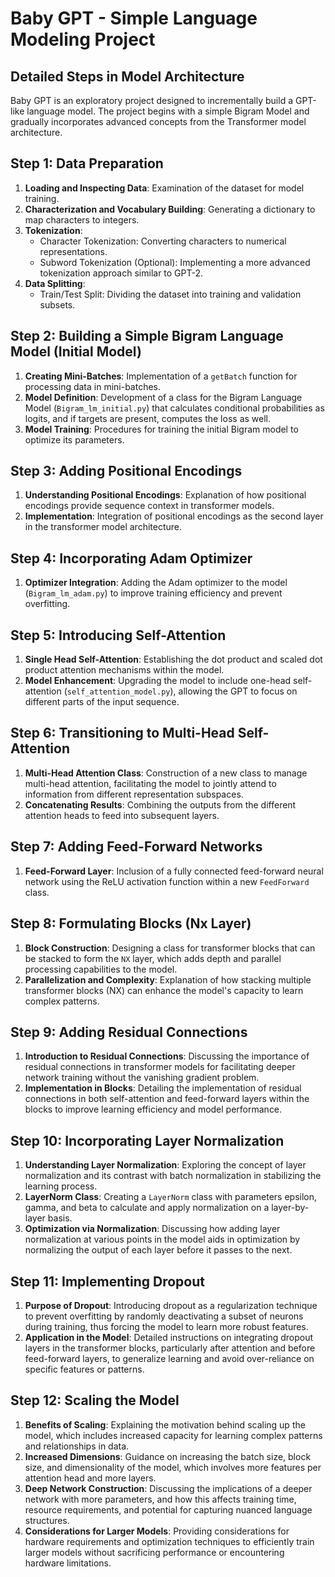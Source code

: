 # Baby GPT - Simple Language Modeling Project

## Detailed Steps in Model Architecture
Baby GPT is an exploratory project designed to incrementally build a GPT-like language model. The project begins with a simple Bigram Model and gradually incorporates advanced concepts from the Transformer model architecture.

## Step 1: Data Preparation
1. **Loading and Inspecting Data**: Examination of the dataset for model training.
2. **Characterization and Vocabulary Building**: Generating a dictionary to map characters to integers.
3. **Tokenization**: 
   - Character Tokenization: Converting characters to numerical representations.
   - Subword Tokenization (Optional): Implementing a more advanced tokenization approach similar to GPT-2.
4. **Data Splitting**: 
   - Train/Test Split: Dividing the dataset into training and validation subsets.

## Step 2: Building a Simple Bigram Language Model (Initial Model)
1. **Creating Mini-Batches**: Implementation of a `getBatch` function for processing data in mini-batches.
2. **Model Definition**: Development of a class for the Bigram Language Model (`Bigram_lm_initial.py`) that calculates conditional probabilities as logits, and if targets are present, computes the loss as well.
3. **Model Training**: Procedures for training the initial Bigram model to optimize its parameters.

## Step 3: Adding Positional Encodings
1. **Understanding Positional Encodings**: Explanation of how positional encodings provide sequence context in transformer models.
2. **Implementation**: Integration of positional encodings as the second layer in the transformer model architecture.

## Step 4: Incorporating Adam Optimizer
1. **Optimizer Integration**: Adding the Adam optimizer to the model (`Bigram_lm_adam.py`) to improve training efficiency and prevent overfitting.

## Step 5: Introducing Self-Attention
1. **Single Head Self-Attention**: Establishing the dot product and scaled dot product attention mechanisms within the model.
2. **Model Enhancement**: Upgrading the model to include one-head self-attention (`self_attention_model.py`), allowing the GPT to focus on different parts of the input sequence.

## Step 6: Transitioning to Multi-Head Self-Attention
1. **Multi-Head Attention Class**: Construction of a new class to manage multi-head attention, facilitating the model to jointly attend to information from different representation subspaces.
2. **Concatenating Results**: Combining the outputs from the different attention heads to feed into subsequent layers.

## Step 7: Adding Feed-Forward Networks
1. **Feed-Forward Layer**: Inclusion of a fully connected feed-forward neural network using the ReLU activation function within a new `FeedForward` class.

## Step 8: Formulating Blocks (Nx Layer)
1. **Block Construction**: Designing a class for transformer blocks that can be stacked to form the `NX` layer, which adds depth and parallel processing capabilities to the model.
2. **Parallelization and Complexity**: Explanation of how stacking multiple transformer blocks (NX) can enhance the model's capacity to learn complex patterns.

## Step 9: Adding Residual Connections
1. **Introduction to Residual Connections**: Discussing the importance of residual connections in transformer models for facilitating deeper network training without the vanishing gradient problem.
2. **Implementation in Blocks**: Detailing the implementation of residual connections in both self-attention and feed-forward layers within the blocks to improve learning efficiency and model performance.

## Step 10: Incorporating Layer Normalization
1. **Understanding Layer Normalization**: Exploring the concept of layer normalization and its contrast with batch normalization in stabilizing the learning process.
2. **LayerNorm Class**: Creating a `LayerNorm` class with parameters epsilon, gamma, and beta to calculate and apply normalization on a layer-by-layer basis.
3. **Optimization via Normalization**: Discussing how adding layer normalization at various points in the model aids in optimization by normalizing the output of each layer before it passes to the next.

## Step 11: Implementing Dropout
1. **Purpose of Dropout**: Introducing dropout as a regularization technique to prevent overfitting by randomly deactivating a subset of neurons during training, thus forcing the model to learn more robust features.
2. **Application in the Model**: Detailed instructions on integrating dropout layers in the transformer blocks, particularly after attention and before feed-forward layers, to generalize learning and avoid over-reliance on specific features or patterns.

## Step 12: Scaling the Model
1. **Benefits of Scaling**: Explaining the motivation behind scaling up the model, which includes increased capacity for learning complex patterns and relationships in data.
2. **Increased Dimensions**: Guidance on increasing the batch size, block size, and dimensionality of the model, which involves more features per attention head and more layers.
3. **Deep Network Construction**: Discussing the implications of a deeper network with more parameters, and how this affects training time, resource requirements, and potential for capturing nuanced language structures.
4. **Considerations for Larger Models**: Providing considerations for hardware requirements and optimization techniques to efficiently train larger models without sacrificing performance or encountering hardware limitations.

